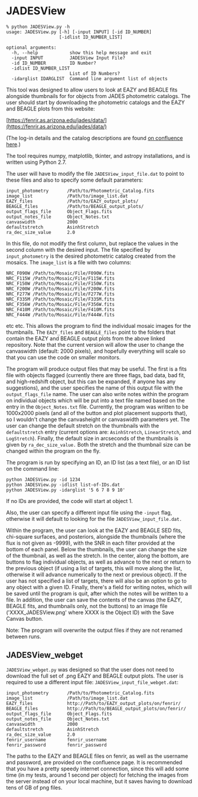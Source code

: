 # JADESView

```
% python JADESView.py -h
usage: JADESView.py [-h] [-input INPUT] [-id ID_NUMBER]
                    [-idlist ID_NUMBER_LIST]

optional arguments:
  -h, --help            show this help message and exit
  -input INPUT          JADESView Input File?
  -id ID_NUMBER         ID Number?
  -idlist ID_NUMBER_LIST
                        List of ID Numbers?
  -idarglist IDARGLIST  Command line argument list of objects
```


This tool was designed to allow users to look at EAZY and BEAGLE fits alongside
thumbnails for for objects from JADES photometric catalogs. The user should start by
downloading the photometric catalogs and the EAZY and BEAGLE plots from this website:

[https://fenrir.as.arizona.edu/jades/data/](https://fenrir.as.arizona.edu/jades/data/)

(The log-in details and the catalog descriptions are found [on confluence here](https://issues.cosmos.esa.int/jwst-nirspecwiki/display/WGs/Step+04+-+Photometric+redshifts+and+derived+information).)

The tool requires numpy, matplotlib, tkinter, and astropy installations, and is written
using Python 2.7. 

The user will have to modify the file `JADESView_input_file.dat` to point to these files
and also to specify some default parameters:

```
input_photometry       /Path/to/Photometric_Catalog.fits
image_list             /Path/to/image_list.dat 
EAZY_files             /Path/to/EAZY_output_plots/
BEAGLE_files           /Path/to/BEAGLE_output_plots/
output_flags_file      Object_Flags.fits
output_notes_file      Object_Notes.txt
canvaswidth            2000
defaultstretch         AsinhStretch
ra_dec_size_value      2.0
```
In this file, do not modify the first column, but replace the values in the second column
with the desired input. The file specified by `input_photometry` is the desired photometric 
catalog created from the mosaics. The `image_list` is a file with two columns:

```
NRC_F090W /Path/to/Mosaic/File/F090W.fits
NRC_F115W /Path/to/Mosaic/File/F115W.fits
NRC_F150W /Path/to/Mosaic/File/F150W.fits
NRC_F200W /Path/to/Mosaic/File/F200W.fits
NRC_F277W /Path/to/Mosaic/File/F277W.fits
NRC_F335M /Path/to/Mosaic/File/F335M.fits
NRC_F356W /Path/to/Mosaic/File/F356W.fits
NRC_F410M /Path/to/Mosaic/File/F410M.fits
NRC_F444W /Path/to/Mosaic/File/F444W.fits
```
etc etc. This allows the program to find the individual mosaic images for the thumbnails. 
The `EAZY_files` and `BEAGLE_files` point to the folders that contain the EAZY and BEAGLE
output plots from the above linked repository. Note that the current version will allow
the user to change the canvaswidth (default: 2000 pixels), and hopefully everything will 
scale so that you can use the code on smaller monitors. 

The program will produce output files that may be useful. The first is a fits file with 
objects flagged (currently there are three flags, bad data, bad fit, and high-redshift object,
but this can be expanded, if anyone has any suggestions), and the user specifies the name
of this output file with the `output_flags_file` name. The user can also write notes 
within the program on individual objects which will be put into a text file named based 
on the entry in the `Object_Notes.txt` file. Currently, the program was written to be
1000x2000 pixels (and all of the button and plot placement supports that), so I wouldn't
change the canvasheight or canvaswidth parameters yet. The user can change the default
stretch on the thumbnails with the `defaultstretch` entry (current options are: `AsinhStretch`, 
`LinearStretch`, and `LogStretch`). Finally, the default size in arcseconds of the thumbnails
is given by `ra_dec_size_value.` Both the stretch and the thumbnail size can be changed 
within the program on the fly. 

The program is run by specifying an ID, an ID list (as a text file), or an ID list on the
command line:

```
python JADESView.py -id 1234
python JADESView.py -idlist list-of-IDs.dat
python JADESView.py -idarglist '5 6 7 8 9 10' 
```

If no IDs are provided, the code will start at object 1. 


Also, the user can specify a different input file using the `-input` flag, otherwise
it will default to looking for the file `JADESView_input_file.dat.`

Within the program, the user can look at the EAZY and BEAGLE SED fits, chi-square surfaces,
and posteriors, alongside the thumbnails (where the flux is not given as -9999), with
the SNR in each filter provided at the bottom of each panel. Below the thumbnails, the
user can change the size of the thumbnail, as well as the stretch. In the center, along
the bottom, are buttons to flag individual objects, as well as advance to the next or return
to the previous object (if using a list of targets, this will move along the list, otherwise
it will advance numerically to the next or previous object). If the user has not specified
a list of targets, there will also be an option to go to any object with a given ID. 
Finally, there's a field for writing notes, which will be saved until the program is 
quit, after which the notes will be written to a file. In addition, the user can save the
contents of the canvas (the EAZY, BEAGLE fits, and thumbnails only, not the buttons)
to an image file ('XXXX_JADESView.png' where XXXX is the Object ID) with the Save Canvas 
button. 

Note: The program will overwrite the output files if they are not renamed between runs. 


## JADESView_webget

`JADESView_webget.py` was designed so that the user does not need to download the full
set of .png EAZY and BEAGLE output plots. The user is required to use a different input
file: `JADESView_input_file_webget.dat`:

```
input_photometry       /Path/to/Photometric_Catalog.fits
image_list             /Path/to/image_list.dat 
EAZY_files             http://Path/to/EAZY_output_plots/on/fenrir/
BEAGLE_files           http://Path/to/BEAGLE_output_plots/on/fenrir/
output_flags_file      Object_Flags.fits
output_notes_file      Object_Notes.txt
canvaswidth            2000
defaultstretch         AsinhStretch
ra_dec_size_value      2.0
fenrir_username        fenrir_username
fenrir_password        fenrir_password
``` 

The paths to the EAZY and BEAGLE files on fenrir, as well as the username and password,
are provided on the confluence page. It is recommended that you have a pretty speedy 
internet connection, since this will add some time (in my tests, around 1 second per object) 
for fetching the images from the server instead of on your local machine, but it saves 
having to download tens of GB of png files.